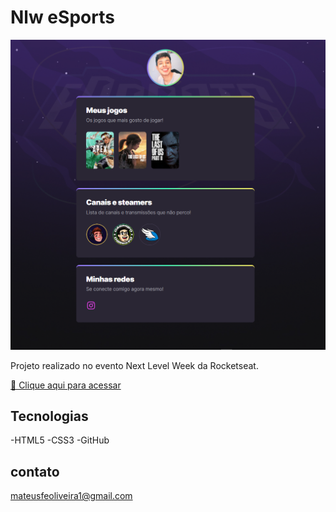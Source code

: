 # Nlw eSports

![preView](./github/preview.png)

Projeto realizado no evento Next Level Week da Rocketseat.

[ 🔗 Clique aqui para acessar](https://mateusfeoliveira.github.io/nlw-esports/)

## Tecnologias

-HTML5
-CSS3
-GitHub

## contato

mateusfeoliveira1@gmail.com